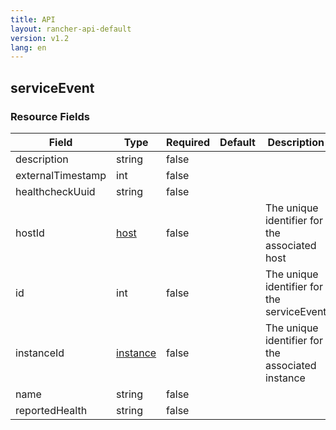 ```yaml
---
title: API
layout: rancher-api-default
version: v1.2
lang: en
---
```


## serviceEvent





### Resource Fields

Field | Type | Required | Default | Description
---|---|---|---|---
description | string | false |  | 
externalTimestamp | int | false |  | 
healthcheckUuid | string | false |  | 
hostId | [host]({{site.baseurl}}/rancher/{{page.version}}/{{page.lang}}/api/api-resources/host/) | false |  | The unique identifier for the associated host
id | int | false |  | The unique identifier for the serviceEvent
instanceId | [instance]({{site.baseurl}}/rancher/{{page.version}}/{{page.lang}}/api/api-resources/instance/) | false |  | The unique identifier for the associated instance
name | string | false |  | 
reportedHealth | string | false |  | 


